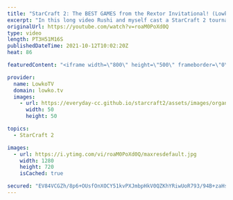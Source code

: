 ```yaml
---
title: "StarCraft 2: The BEST GAMES from the Rextor Invitational! (Lowko & Rushi)"
excerpt: "In this long video Rushi and myself cast a StarCraft 2 tournament called the \"Rextor Invitational #1\". This tournament features several up-and-coming players. This video features only the best games from this event.  Rushi's Twitch stream: https://www.twitch.tv/rushisc  Support my work on Patreon: http://www.patreon.com/lowkotv"
originalUrl: https://youtube.com/watch?v=roaM0PoXd0Q
type: video
length: PT3H51M16S
publishedDateTime: 2021-10-12T10:02:20Z
heat: 86

featuredContent: "<iframe width=\"800\" height=\"500\" frameborder=\"0\" src=\"https://www.youtube.com/embed/roaM0PoXd0Q\" allow=\"accelerometer; autoplay; encrypted-media; gyroscope; picture-in-picture\" allowfullscreen></iframe>"

provider:
  name: LowkoTV
  domain: lowko.tv
  images:
    - url: https://everyday-cc.github.io/starcraft2/assets/images/organizations/lowko.tv-50x50.jpg
      width: 50
      height: 50

topics:
  - StarCraft 2

images:
  - url: https://i.ytimg.com/vi/roaM0PoXd0Q/maxresdefault.jpg
    width: 1280
    height: 720
    isCached: true

secured: "EV84VCGZh/8p6+OUsfOnXOCY51kvPXJmbpHkV0QZKhYRiwUoR793/94B+zaHs1wVP+cFQcNNM1AKKgMBCnuVVDDSv5XOruRy/vsp5ZOBHmwG/JOwaSW/zDw/pGN4FLvt2nlTZrwLZHXCIqSpHbtnnmCoHyTTFFbH6Fco629Wp+bucWqlYpEbQP1ICR7lhoaDfcYq4fB+Zy2SsnNvaW7q2vk0N3Yna5Nmq+AeXHio6U5+zA5+Wgx6UZuPtnhR5NCFiRk9QVZUpolyOkZCMShMnMN/F2BiOG1kXkK4bwsqvJ5lBjrx83x2drphnHVHNelLNvYy4jXlGXrqQkNi+n1LyYRXgkO3DJ6HTy/uw/oMA0M28zoiisXaZmbdsXJJzH9jyTw2w2fdsXL5RxcnR230WKNArTmCt6ojRZD2sLv9qj0/65Iz9yVwQYLBBB+pnc5L;nNImQDiC/b5G5SJfwkDwBg=="
---
```



